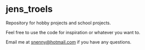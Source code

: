 # jens_troels

Repository for hobby projects and school projects.

Feel free to use the code for inspiration or whatever you want to.

Email me at snenny@hotmail.com if you have any questions.

